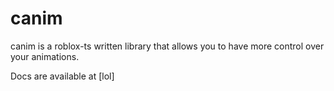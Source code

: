 # canim

canim is a roblox-ts written library that allows you to have more control over your animations.

Docs are available at [lol]